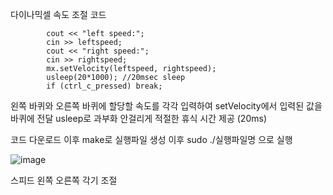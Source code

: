 다이나믹셀 속도 조절 코드

```
        cout << "left speed:";
        cin >> leftspeed;
        cout << "right speed:";
        cin >> rightspeed;
        mx.setVelocity(leftspeed, rightspeed);
        usleep(20*1000); //20msec sleep
        if (ctrl_c_pressed) break;
```
왼쪽 바퀴와 오른쪽 바퀴에 할당할 속도를 각각 입력하여 setVelocity에서 입력된 값을 바퀴에 전달
usleep로 과부화 안걸리게 적절한 휴식 시간 제공 (20ms) 

코드 다운로드 이후 make로 실행파일 생성 이후 sudo ./실행파일명 으로 실행

![image](https://github.com/user-attachments/assets/99693918-5ed4-437f-adfc-a3d8850d9b87)

스피드 왼쪽 오른쪽 각기 조절
